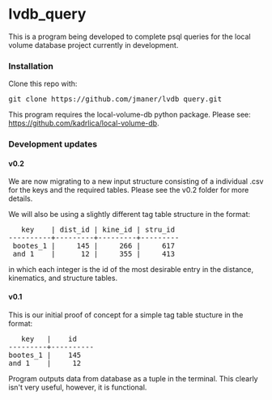 # lvdb_query

This is a program being developed to complete psql queries for the local volume database project currently in development. 

### Installation ###
Clone this repo with: 

<pre>
git clone https://github.com/jmaner/lvdb_query.git
</pre>

This program requires the local-volume-db python package. Please see: https://github.com/kadrlica/local-volume-db.


### Development updates ###


#### v0.2 ####

We are now migrating to a new input structure consisting of a individual .csv for the keys and the required tables. Please see the v0.2 folder for more details. 

We will also be using a slightly different tag table structure in the format: 
<pre>
   key    | dist_id | kine_id | stru_id 
----------+---------+---------+---------
 bootes_1 |     145 |     266 |     617
 and_1    |      12 |     355 |     413
</pre>

in which each integer is the id of the most desirable entry in the distance, kinematics, and structure tables. 

#### v0.1 ####

This is our initial proof of concept for a simple tag table stucture in the format: 

<pre>
   key   |    id 
---------+----------
bootes_1 |    145   
and_1    |     12   
</pre>

Program outputs data from database as a tuple in the terminal. This clearly isn't very useful, however, it is functional. 
